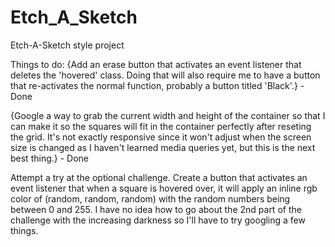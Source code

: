 # Etch_A_Sketch
Etch-A-Sketch style project

Things to do:
{Add an erase button that activates an event listener that deletes the 'hovered' class. Doing that will also require me to have a button that re-activates the normal function, probably a button titled 'Black'.} - Done

{Google a way to grab the current width and height of the container so that I can make it so the squares will fit in the container perfectly after reseting the grid. It's not exactly responsive since it won't adjust when the screen size is changed as I haven't learned media queries yet, but this is the next best thing.} - Done

Attempt a try at the optional challenge. Create a button that activates an event listener that when a square is hovered over, it will apply an inline rgb color of (random, random, random) with the random numbers being between 0 and 255. I have no idea how to go about the 2nd part of the challenge with the increasing darkness so I'll have to try googling a few things.
